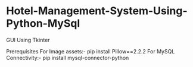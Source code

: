 # Hotel-Management-System-Using-Python-MySql
GUI Using Tkinter  

Prerequisites
For Image assets:-
pip install Pillow==2.2.2 
For MySQL Connectivity:-
pip install mysql-connector-python
